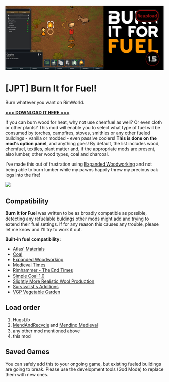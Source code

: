 ![Preview](About/Preview.png)

# [JPT] Burn It for Fuel!
Burn whatever you want on RimWorld.

[**>>> DOWNLOAD IT HERE <<<**](https://github.com/jptrrs/BurnItForFuel/releases/latest)

If you can burn wood for heat, why not use chemfuel as well? Or even cloth or other plants? This mod will enable you to select what type of fuel will be consumed by torches, campfires, stoves, smithies or any other fueled buildings - vanilla or modded - even passive coolers! <b>This is done on the mod's option panel</b>, and anything goes! By default, the list includes wood, chemfuel, textiles, plant matter and, if the appropriate mods are present, also lumber, other wood types, coal and charcoal.

I've made this out of frustration using <a href="https://steamcommunity.com/sharedfiles/filedetails/?id=1082915328">Expanded Woodworking</a> and not being able to burn lumber while my pawns happily threw my precious oak logs into the fire!

<a href="http://ko-fi.com/jptrrs"><img src="https://i.imgur.com/EEgQ2Ss.png" /></a>

<h2>Compatibility</h2>
<b>Burn It for Fuel</b> was written to be as broadly compatible as possible, detecting any refuelable buldings other mods might add and trying to extend their fuel settings. If for any reason this causes any trouble, please let me know and I'll try to work it out. 

<b>Built-in fuel compatibility:</b>
<ul>
<li><a href="https://steamcommunity.com/sharedfiles/filedetails/?id=1541903513">Atlas' Materials</a>
</li><li><a href="https://steamcommunity.com/sharedfiles/filedetails/?id=1525404710">Coal</a>
</li><li><a href="https://steamcommunity.com/sharedfiles/filedetails/?id=1082915328">Expanded Woodworking</a>
</li><li><a href="https://steamcommunity.com/sharedfiles/filedetails/?id=732569232">Medieval Times</a>
</li><li><a href="https://steamcommunity.com/sharedfiles/filedetails/?id=1606766209">Rimhammer - The End Times</a>
</li><li><a href="https://steamcommunity.com/sharedfiles/filedetails/?id=1619943968"><WD> Simple Coal 1.0</a>
</li><li><a href="https://steamcommunity.com/sharedfiles/filedetails/?id=1513614894">Slightly More Realistic Wool Production</a>
</li><li><a href="https://steamcommunity.com/sharedfiles/filedetails/?id=1550854139&searchtext=Survivalist%27s+Additions">Survivalist's Additions</a>
</li><li><a href="https://steamcommunity.com/sharedfiles/filedetails/?id=1185265132">VGP Vegetable Garden</a>
</li></ul>

<h2>Load order</h2>
<ol>
<li>HugsLib
</li><li><a href="https://steamcommunity.com/sharedfiles/filedetails/?id=735241897">MendAndRecycle</a> and <a href="https://steamcommunity.com/sharedfiles/filedetails/?id=1880329210">Mending Medieval</a>
</li><li>any other mod mentioned above
</li><li>this mod
</li></ol>

<h2>Saved Games</h2>
You can safely add this to your ongoing game, but existing fueled buildings are going to break. Please use the development tools (God Mode) to replace them with new ones.
